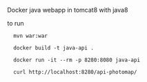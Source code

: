 Docker java webapp in tomcat8 with java8


to run 

```
  mvn war:war

  docker build -t java-api .

  docker run -it --rm -p 8280:8080 java-api

```

```
  curl http://localhost:8280/api-photomap/

```

